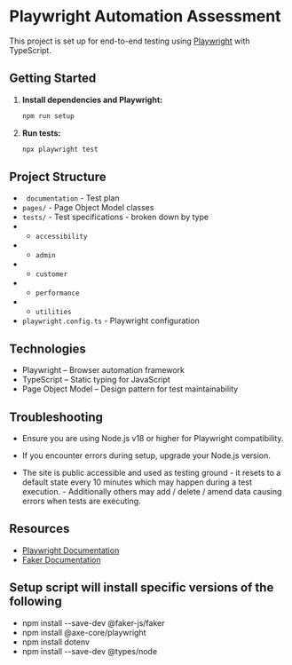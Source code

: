 # Playwright Automation Assessment

This project is set up for end-to-end testing using [Playwright](https://playwright.dev/) with TypeScript.

## Getting Started

1. **Install dependencies and Playwright:**
   ```sh
   npm run setup
   ```

2. **Run tests:**
   ```sh
   npx playwright test
   ```

## Project Structure
- ` documentation` - Test plan
- `pages/` -  Page Object Model classes
- `tests/` - Test specifications - broken down by type
- - `accessibility` 
- - `admin` 
- - `customer` 
- - `performance` 
- - `utilities`  
- `playwright.config.ts` - Playwright configuration

## Technologies

- Playwright – Browser automation framework
- TypeScript – Static typing for JavaScript
- Page Object Model – Design pattern for test maintainability


## Troubleshooting
- Ensure you are using Node.js v18 or higher for Playwright compatibility.
- If you encounter errors during setup, upgrade your Node.js version.

- The site is public accessible and used as testing ground - it resets to a default state every 10 minutes which may happen during a test execution. - Additionally others may add / delete / amend data causing errors when tests are executing. 

## Resources
- [Playwright Documentation](https://playwright.dev/docs/intro)
- [Faker Documentation](https://fakerjs.dev/)

## Setup script will install specific versions of the following
- npm install --save-dev @faker-js/faker
- npm install @axe-core/playwright
- npm install dotenv
- npm install --save-dev @types/node
